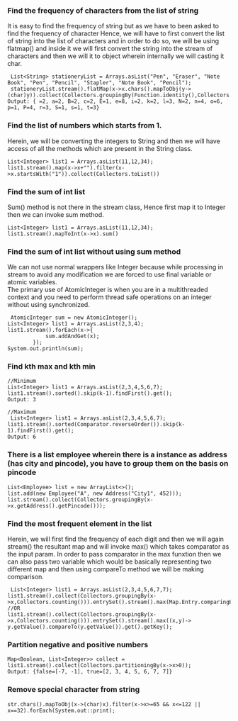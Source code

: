 ### Find the frequency of characters from the list of string 
It is easy to find the frequency of string but as we have to been asked to find the frequency of character Hence, we will have to first convert the list of string into the 
list of characters and in order to do so, we will be using flatmap() and inside it we will first convert the string into the stream of characters and then we will it to object wherein
internally we will casting it char. 
```
 List<String> stationeryList = Arrays.asList("Pen", "Eraser", "Note Book", "Pen", "Pencil", "Stapler", "Note Book", "Pencil");
 stationeryList.stream().flatMap(x->x.chars().mapToObj(y->(char)y)).collect(Collectors.groupingBy(Function.identity(),Collectors.counting()));
Output: { =2, a=2, B=2, c=2, E=1, e=8, i=2, k=2, l=3, N=2, n=4, o=6, p=1, P=4, r=3, S=1, s=1, t=3} 
```
### Find the list of numbers which starts from 1.
Herein, we will be converting the integers to String and then we will have access of all the methods which are present in the String class.
```
List<Integer> list1 = Arrays.asList(11,12,34);
list1.stream().map(x->x+"").filter(x->x.startsWith("1")).collect(Collectors.toList())
```
### Find the sum of int list 
Sum() method is not there in the stream class, Hence first map it to Integer then we can invoke sum method.
```
List<Integer> list1 = Arrays.asList(11,12,34);
list1.stream().mapToInt(x->x).sum()
```
### Find the sum of int list without using sum method
We can not use normal wrappers like Integer because while processing in stream to avoid any modification we are forced to use final variable or atomic variables.  
The primary use of AtomicInteger is when you are in a multithreaded context and you need to perform thread safe operations on an integer without using synchronized. 
```
 AtomicInteger sum = new AtomicInteger();
List<Integer> list1 = Arrays.asList(2,3,4);
list1.stream().forEach(x->{
            sum.addAndGet(x);
        });
System.out.println(sum);
```
### Find kth max and kth min
```
//Minimum
List<Integer> list1 = Arrays.asList(2,3,4,5,6,7);
list1.stream().sorted().skip(k-1).findFirst().get();
Output: 3
```
```
//Maximum
 List<Integer> list1 = Arrays.asList(2,3,4,5,6,7);
list1.stream().sorted(Comparator.reverseOrder()).skip(k-1).findFirst().get();
Output: 6
```
### There is a list employee wherein there is a instance as address (has city and pincode), you have to group them on the basis on pincode
```
List<Employee> list = new ArrayList<>();
list.add(new Employee("A", new Address("City1", 452)));
list.stream().collect(Collectors.groupingBy(x->x.getAddress().getPincode()));
```

### Find the most frequent element in the list
Herein, we will first find the frequency of each digit and then we will again stream() the resultant map and will invoke max() which takes comparator as the input param. In order to pass comparator in the max funxtion then we can also pass two variable which would be basically 
representing two different map and then using compareTo method we will be making comparison.
```
 List<Integer> list1 = Arrays.asList(2,3,4,5,6,7,7);
list1.stream().collect(Collectors.groupingBy(x->x,Collectors.counting())).entrySet().stream().max(Map.Entry.comparingByValue()).get().getKey();
//OR
list1.stream().collect(Collectors.groupingBy(x->x,Collectors.counting())).entrySet().stream().max((x,y)-> y.getValue().compareTo(y.getValue()).get().getKey();
```
### Partition negative and positive numbers  
```
Map<Boolean, List<Integer>> collect = list1.stream().collect(Collectors.partitioningBy(x->x>0));
Output: {false=[-7, -1], true=[2, 3, 4, 5, 6, 7, 7]}
```
### Remove special character from string
```
str.chars().mapToObj(x->(char)x).filter(x->x>=65 && x<=122 || x==32).forEach(System.out::print);
```
















